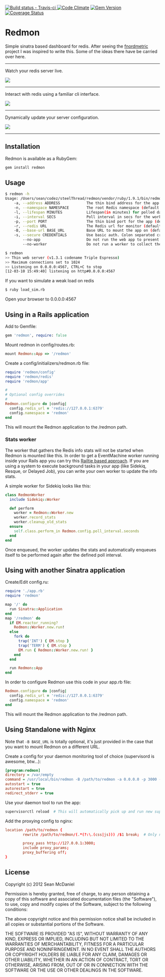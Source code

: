 [![Build status - Travis-ci](https://secure.travis-ci.org/steelThread/redmon.png) ](http://travis-ci.org/steelThread/redmon)
[![Code Climate](https://codeclimate.com/github/steelThread/redmon.png)](https://codeclimate.com/github/steelThread/redmon)
[![Gem Version](https://badge.fury.io/rb/redmon.png)](http://badge.fury.io/rb/redmon)
[![Coverage Status](https://coveralls.io/repos/steelThread/redmon/badge.png?branch=master)](https://coveralls.io/r/steelThread/redmon?branch=master)
# Redmon

Simple sinatra based dashboard for redis.  After seeing the [fnordmetric](https://github.com/paulasmuth/fnordmetric)
project I was inspired to write this.  Some of the ideas there have be carried over here.


----

Watch your redis server live.

![](http://dl.dropbox.com/u/27525257/dash-new.png)

----

Interact with redis using a familiar cli interface.

![](http://dl.dropbox.com/u/27525257/cli.png)

----

Dynamically update your server configuration.

![](http://dl.dropbox.com/u/27525257/configuration-new.png)

----

## Installation

Redmon is available as a RubyGem:

```bash
gem install redmon
```

## Usage

```bash
$ redmon -h
Usage: /Users/sean/codez/steelThread/redmon/vendor/ruby/1.9.1/bin/redmon (options)
    -a, --address ADDRESS            The thin bind address for the app (default: 0.0.0.0)
    -n, --namespace NAMESPACE        The root Redis namespace (default: redmon)
    -l, --lifespan MINUTES           Lifespan(in minutes) for polled data (default: 30)
    -i, --interval SECS              Poll interval in secs for the worker (default: 10)
    -p, --port PORT                  The thin bind port for the app (default: 4567)
    -r, --redis URL                  The Redis url for monitor (default: redis://127.0.0.1:6379)
    -B, --base-url BASE_URL          Base URL to mount the app on (default: '')
    -s, --secure CREDENTIALS         Use basic auth. Colon separated credentials, eg admin:admin.
        --no-app                     Do not run the web app to present stats
        --no-worker                  Do not run a worker to collect the stats

$ redmon
>> Thin web server (v1.3.1 codename Triple Espresso)
>> Maximum connections set to 1024
>> Listening on 0.0.0.0:4567, CTRL+C to stop
[12-03-10 15:49:40] listening on http#0.0.0.0:4567
```

If you want to simulate a weak load on redis

```bash
$ ruby load_sim.rb
```

Open your browser to 0.0.0.0:4567

## Using in a Rails application

Add to Gemfile:

```ruby
gem 'redmon', require: false
```

Mount redmon in config/routes.rb:

```ruby
mount Redmon::App => '/redmon'
```

Create a config/initializers/redmon.rb file:

```ruby
require 'redmon/config'
require 'redmon/redis'
require 'redmon/app'

#
# Optional config overrides
#
Redmon.configure do |config|
  config.redis_url = 'redis://127.0.0.1:6379'
  config.namespace = 'redmon'
end
```

This will mount the Redmon application to the /redmon path.

### Stats worker

The worker that gathers the Redis info stats will not be started when Redmon is mounted like this. In order to get a EventMachine worker running inside your Rails app you can try this [Railtie based approach](https://github.com/steelThread/redmon/pull/19#issuecomment-7273659). If you are using a system to execute background tasks in your app (like Sidekiq, Resque, or Delayed Job), you can write your own worker to update the info stats.

A simple worker for Sidekiq looks like this:

```ruby
class RedmonWorker
  include Sidekiq::Worker

  def perform
    worker = Redmon::Worker.new
    worker.record_stats
    worker.cleanup_old_stats
  ensure
    self.class.perform_in Redmon.config.poll_interval.seconds
  end
end
```

Once enqueued, the worker updates the stats and automatically enqueues itself to be performed again after the defined poll interval.

## Using with another Sinatra application

Create/Edit config.ru:

```ruby
require './app.rb'
require 'redmon'

map '/' do
  run Sinatra::Application
end
map '/redmon' do
  if EM.reactor_running?
    Redmon::Worker.new.run!
  else
    fork do
      trap('INT') { EM.stop }
      trap('TERM') { EM.stop }
      EM.run { Redmon::Worker.new.run! }
    end
  end

  run Redmon::App
end
```

In order to configure Redmon use this code in your app.rb file:

```ruby
Redmon.configure do |config|
  config.redis_url = 'redis://127.0.0.1:6379'
  config.namespace = 'redmon'
end
```

This will mount the Redmon application to the /redmon path.

## Using Standalone with Nginx

Note that `-B BASE_URL` is totally optional, it's just provided in the case that you want to mount
Redmon on a different URL.

Create a config for your daemon monitoring tool of choice (supervisord is awesome, btw...):

```ini
[program:redmon]
directory = /var/empty
command = /usr/local/bin/redmon -B /path/to/redmon -a 0.0.0.0 -p 3000 -r redis://127.0.0.1:6379
autostart = true
autorestart = true
redirect_stderr = true
```

Use your daemon tool to run the app:

```bash
supervisorctl reload  # This will automatically pick up and run new supervisor configs.
```

Add the proxying config to nginx:
```conf
location /path/to/redmon {
        rewrite /path/to/redmon/(.*(?:\.(css|js))) /$1 break;  # Only need this if you mounted Redmon elsewhere.

        proxy_pass http://127.0.0.1:3000;
        include proxy_params;
        proxy_buffering off;
}
```

## License

Copyright (c) 2012 Sean McDaniel

Permission is hereby granted, free of charge, to any person obtaining a copy of this software and associated documentation files (the "Software"), to use, copy and modify copies of the Software, subject to the following conditions:

The above copyright notice and this permission notice shall be included in all copies or substantial portions of the Software.

THE SOFTWARE IS PROVIDED "AS IS", WITHOUT WARRANTY OF ANY KIND, EXPRESS OR IMPLIED, INCLUDING BUT NOT LIMITED TO THE WARRANTIES OF MERCHANTABILITY, FITNESS FOR A PARTICULAR PURPOSE AND NONINFRINGEMENT. IN NO EVENT SHALL THE AUTHORS OR COPYRIGHT HOLDERS BE LIABLE FOR ANY CLAIM, DAMAGES OR OTHER LIABILITY, WHETHER IN AN ACTION OF CONTRACT, TORT OR OTHERWISE, ARISING FROM, OUT OF OR IN CONNECTION WITH THE SOFTWARE OR THE USE OR OTHER DEALINGS IN THE SOFTWARE.

